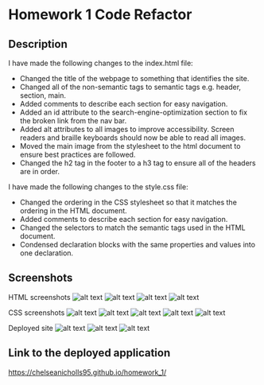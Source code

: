 # Homework 1 Code Refactor

## Description
I have made the following changes to the index.html file:
- Changed the title of the webpage to something that identifies the site. 
- Changed all of the non-semantic tags to semantic tags e.g. header, section, main.
- Added comments to describe each section for easy navigation.
- Added an id attribute to the search-engine-optimization section to fix the broken link from the nav bar. 
- Added alt attributes to all images to improve accessibility. Screen readers and braille keyboards should now be able to read all images. 
- Moved the main image from the stylesheet to the html document to ensure best practices are followed. 
- Changed the h2 tag in the footer to a h3 tag to ensure all of the headers are in order. 

I have made the following changes to the style.css file: 
- Changed the ordering in the CSS stylesheet so that it matches the ordering in the HTML document. 
- Added comments to describe each section for easy navigation. 
- Changed the selectors to match the semantic tags used in the HTML document. 
- Condensed declaration blocks with the same properties and values into one declaration. 

## Screenshots 
HTML screenshots
![alt text](https://github.com/chelseanicholls95/homework_1/blob/master/assets/screenshots/HTML1.png?raw=true "HTML screenshot")
![alt text](https://github.com/chelseanicholls95/homework_1/blob/master/assets/screenshots/HTML2.png?raw=true "HTML screenshot")
![alt text](https://github.com/chelseanicholls95/homework_1/blob/master/assets/screenshots/HTML3.png?raw=true "HTML screenshot")
![alt text](https://github.com/chelseanicholls95/homework_1/blob/master/assets/screenshots/HTML4.png?raw=true "HTML screenshot")

CSS screenshots 
![alt text](https://github.com/chelseanicholls95/homework_1/blob/master/assets/screenshots/CSS1.png?raw=true "CSS screenshot")
![alt text](https://github.com/chelseanicholls95/homework_1/blob/master/assets/screenshots/CSS2.png?raw=true "CSS screenshot")
![alt text](https://github.com/chelseanicholls95/homework_1/blob/master/assets/screenshots/CSS3.png?raw=true "CSS screenshot")
![alt text](https://github.com/chelseanicholls95/homework_1/blob/master/assets/screenshots/CSS4.png?raw=true "CSS screenshot")
![alt text](https://github.com/chelseanicholls95/homework_1/blob/master/assets/screenshots/CSS5.png?raw=true "CSS screenshot")

Deployed site
![alt text](https://github.com/chelseanicholls95/homework_1/blob/master/assets/screenshots/deployed1.png?raw=true "Deployed site screenshot")
![alt text](https://github.com/chelseanicholls95/homework_1/blob/master/assets/screenshots/deployed2.png?raw=true "Deployed site screenshot")
![alt text](https://github.com/chelseanicholls95/homework_1/blob/master/assets/screenshots/deployed3.png?raw=true "Deployed site screenshot")


## Link to the deployed application 
https://chelseanicholls95.github.io/homework_1/ 